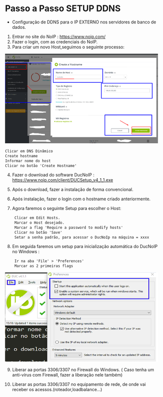 Passo a Passo SETUP DDNS
=========================

- Configuração de DDNS para o IP EXTERNO nos servidores de banco de dados.

1. Entrar no site do NoIP : https://www.noip.com/
2. Fazer o login, com as credenciais do NoIP.
3. Para criar um novo Host,seguimos o seguinte processo:

![SetupSite](noIp-0.png)

	Clicar em DNS Dinâmico
	Create hostname
	Informar nome do host
	Clicar no botão 'Create Hostname'

4. Fazer o download do software DucNoIP : 	https://www.noip.com/client/DUCSetup_v4_1_1.exe

5. Após o download, fazer a instalação de forma convencional.

6. Após instalação, fazer o login com o hostname criado anteriormente.

7. Agora faremos o seguinte Setup para escolher o Host:

		Clicar em Edit Hosts.
		Marcar o Host desejado.
		Marcar a flag 'Require a password to modify hosts'
		Clicar no botão 'Save'
		Setar a senha padrão, para acessar o DucNoIp na máquina = xxxx

8. Em seguida faremos um setup para inicialização automática do DucNoIP no Windows :

		Ir na aba 'File' > 'Preferences'
		Marcar as 2 primeiras flags

![SetupExe](noIp-1.png)

	
9. Liberar aa portas 3306/3307 no Firewall do Windows. ( Caso tenha um anti-vírus com Firewall, fazer a liberação nele também)


10. Liberar as portas 3306/3307 no equipamento de rede, de onde vai receber os acessos.(roteador,loadbalance...)
